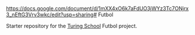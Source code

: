 https://docs.google.com/document/d/1mXX4xO6k7aFdUO3jWYz3Tc7ONjrx3_nEftG3Vrv3wkc/edit?usp=sharing# Futbol

Starter repository for the [Turing School](https://turing.io/) Futbol project.

